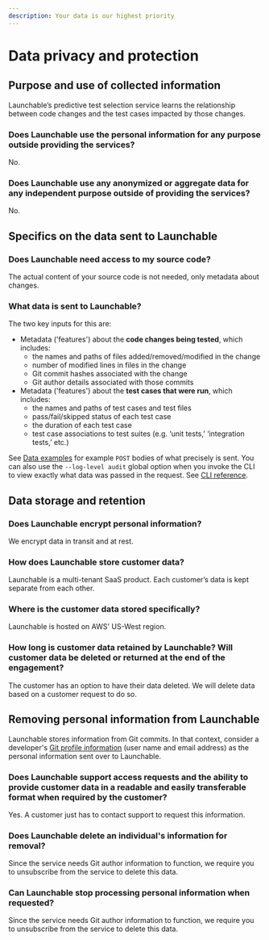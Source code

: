 ```yaml
---
description: Your data is our highest priority
---
```


# Data privacy and protection

## Purpose and use of collected information

Launchable’s predictive test selection service learns the relationship between code changes and the test cases impacted by those changes.

### Does Launchable use the personal information for any purpose outside providing the services?

No.

### Does Launchable use any anonymized or aggregate data for any independent purpose outside of providing the services?

No.

## Specifics on the data sent to Launchable

### Does Launchable need access to my source code?

The actual content of your source code is not needed, only metadata about changes.

### What data is sent to Launchable?

The two key inputs for this are:

* Metadata \('features'\) about the **code changes being tested**, which includes:
  * the names and paths of files added/removed/modified in the change
  * number of modified lines in files in the change
  * Git commit hashes associated with the change
  * Git author details associated with those commits
* Metadata \('features'\) about the **test cases that were run**, which includes:
  * the names and paths of test cases and test files
  * pass/fail/skipped status of each test case
  * the duration of each test case
  * test case associations to test suites \(e.g. ‘unit tests,' ‘integration tests,’ etc.\)

See [Data examples](data-examples.md) for example `POST` bodies of what precisely is sent. You can also use the `--log-level audit` global option when you invoke the CLI to view exactly what data was passed in the request. See [CLI reference](../../resources/cli-reference.md#log-level).

## Data storage and retention

### Does Launchable encrypt personal information?

We encrypt data in transit and at rest.

### How does Launchable store customer data?

Launchable is a multi-tenant SaaS product. Each customer’s data is kept separate from each other.

### Where is the customer data stored specifically?

Launchable is hosted on AWS' US-West region.

### How long is customer data retained by Launchable? Will customer data be deleted or returned at the end of the engagement?

The customer has an option to have their data deleted. We will delete data based on a customer request to do so.

## Removing personal information from Launchable

Launchable stores information from Git commits. In that context, consider a developer's [Git profile information](https://git-scm.com/book/en/v2/Customizing-Git-Git-Configuration#_git_config) \(user name and email address\) as the personal information sent over to Launchable.

### Does Launchable support access requests and the ability to provide customer data in a readable and easily transferable format when required by the customer?

Yes. A customer just has to contact support to request this information.

### Does Launchable delete an individual's information for removal?

Since the service needs Git author information to function, we require you to unsubscribe from the service to delete this data.

### Can Launchable stop processing personal information when requested?

Since the service needs Git author information to function, we require you to unsubscribe from the service to delete this data.
